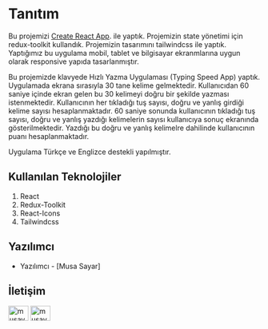 # Tanıtım 
Bu projemizi [Create React App](https://github.com/facebook/create-react-app). ile yaptık. Projemizin state yönetimi için redux-toolkit kullandık.
Projemizin tasarımını tailwindcss ile yaptık.  Yaptığımız bu uygulama mobil, tablet ve bilgisayar ekranmlarına uygun olarak responsive yapıda tasarlanmıştır.

Bu projemizde  klavyede Hızlı Yazma Uygulaması (Typing Speed App) yaptık.  Uygulamada  ekrana sırasıyla  30 tane kelime gelmektedir. Kullanıcıdan 60 saniye içinde ekran gelen  bu 30 kelimeyi doğru bir şekilde yazması istenmektedir. Kullanıcının her tıkladığı tuş sayısı, doğru ve yanlış girdiği kelime sayısı hesaplanmaktadır. 60 saniye sonunda kullanıcının  tıkladığı tuş sayısı, doğru  ve yanlış yazdığı kelimelerin sayısı kullanıcıya sonuç ekranında gösterilmektedir. Yazdığı bu doğru ve yanlış kelimelre dahilinde kullanıcının puanı hesaplanmaktadır.  

Uygulama Türkçe ve Englizce destekli yapılmıştır.

## Kullanılan Teknolojiler
1. React
2. Redux-Toolkit
3. React-Icons
4. Tailwindcss


## Yazılımcı
- Yazılımcı - [Musa Sayar]

## İletişim

<p align="center">


<a href="https://www.linkedin.com/in/musasayar/" target="blank"><img align="center" src="https://raw.githubusercontent.com/rahuldkjain/github-profile-readme-generator/master/src/images/icons/Social/linked-in-alt.svg" alt="musayar9" height="30" width="40" /></a>
<a href="https://github.com/musayar9" target="blank"><img align="center" src="https://raw.githubusercontent.com/rahuldkjain/github-profile-readme-generator/master/src/images/icons/Social/medium.svg" alt="musayar9" height="30" width="40" /></a>
</p>






